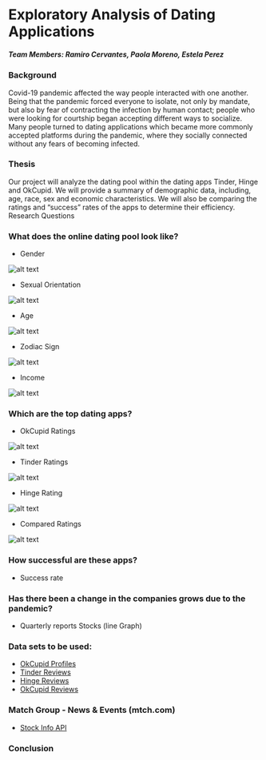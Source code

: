 # Exploratory Analysis of Dating Applications



##### Team Members: Ramiro Cervantes, Paola Moreno, Estela Perez



### Background

Covid-19 pandemic affected the way people interacted with one another. Being that the pandemic forced everyone to isolate, not only by mandate, but also by fear of contracting the infection by human contact; people who were looking for courtship began accepting different ways to socialize. Many people turned to dating applications which became more commonly accepted platforms during the pandemic, where they socially connected without any fears of becoming infected. 

### Thesis

Our project will analyze the dating pool within the dating apps Tinder, Hinge and OkCupid. We will provide a summary of demographic data, including, age, race, sex and economic characteristics. We will also be comparing the ratings and “success” rates of the apps to determine their efficiency.
Research Questions

### What does the online dating pool look like?
  * Gender

![alt text](estela_files/images_estela/gender_distribution.png)

  * Sexual Orientation

![alt text](estela_files/images_estela/total_user_orientation.png)

  * Age

![alt text](estela_files/images_estela/users_by_age_groups.png)

  * Zodiac Sign

![alt text](estela_files/images_estela/users_by_zodiac_signs.png)

  * Income

![alt text](estela_files/images_estela/males_and_females_income.png)

### Which are the top dating apps?
  * OkCupid Ratings
  
![alt text](Ramiro_P1_Files/OkCupidPie.png)

  * Tinder Ratings

![alt text](Ramiro_P1_Files/TinderPie.png)

  * Hinge Rating

![alt text](Ramiro_P1_Files/HingePie.png)

  * Compared Ratings

![alt text](Ramiro_P1_Files/ComparedRatings.png)

### How successful are these apps?
  * Success rate
### Has there been a change in the companies grows due to the pandemic?
  * Quarterly reports Stocks (line Graph)
### Data sets to be used:
  * [OkCupid Profiles](https://www.kaggle.com/datasets/andrewmvd/okcupid-profiles)
  * [Tinder Reviews](https://www.kaggle.com/datasets/shivkumarganesh/tinder-google-play-store-review)
  * [Hinge Reviews](https://www.kaggle.com/datasets/shivkumarganesh/hinge-google-play-store-review)
  * [OkCupid Reviews](https://www.kaggle.com/datasets/shivkumarganesh/okcupid-google-play-store-reviews)
### Match Group - News & Events (mtch.com)
  * [Stock Info API](https://www.alphavantage.co/)

### Conclusion


